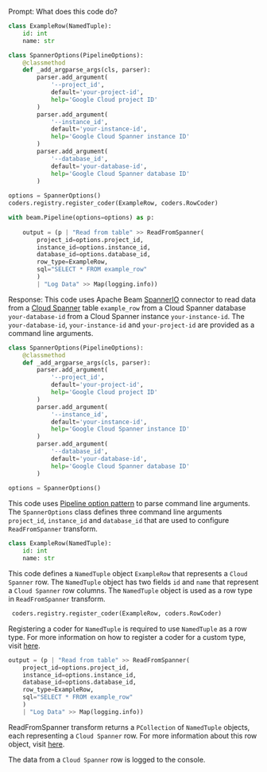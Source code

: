 Prompt:
What does this code do?
```python
class ExampleRow(NamedTuple):
    id: int
    name: str

class SpannerOptions(PipelineOptions):
    @classmethod
    def _add_argparse_args(cls, parser):
        parser.add_argument(
            '--project_id',
            default='your-project-id',
            help='Google Cloud project ID'
        )
        parser.add_argument(
            '--instance_id',
            default='your-instance-id',
            help='Google Cloud Spanner instance ID'
        )
        parser.add_argument(
            '--database_id',
            default='your-database-id',
            help='Google Cloud Spanner database ID'
        )
        
options = SpannerOptions()
coders.registry.register_coder(ExampleRow, coders.RowCoder)

with beam.Pipeline(options=options) as p:
    
    output = (p | "Read from table" >> ReadFromSpanner(
        project_id=options.project_id,
        instance_id=options.instance_id,
        database_id=options.database_id,
        row_type=ExampleRow,
        sql="SELECT * FROM example_row"
        )
        | "Log Data" >> Map(logging.info))

```
Response:
This code uses Apache Beam [SpannerIO](https://beam.apache.org/releases/pydoc/current/apache_beam.io.gcp.spanner.html) connector to read data from a [Cloud Spanner](https://cloud.google.com/spanner) table `example_row` from a Cloud Spanner database `your-database-id` from a Cloud Spanner instance `your-instance-id`. The `your-database-id`, `your-instance-id` and `your-project-id` are provided as a command line arguments.

```python
class SpannerOptions(PipelineOptions):
    @classmethod
    def _add_argparse_args(cls, parser):
        parser.add_argument(
            '--project_id',
            default='your-project-id',
            help='Google Cloud project ID'
        )
        parser.add_argument(
            '--instance_id',
            default='your-instance-id',
            help='Google Cloud Spanner instance ID'
        )
        parser.add_argument(
            '--database_id',
            default='your-database-id',
            help='Google Cloud Spanner database ID'
        )
        
options = SpannerOptions()
```
This code uses [Pipeline option pattern](https://beam.apache.org/documentation/patterns/pipeline-options/) to parse command line arguments. The `SpannerOptions` class defines three command line arguments `project_id`, `instance_id` and `database_id` that are used to configure `ReadFromSpanner` transform.

```python
class ExampleRow(NamedTuple):
    id: int
    name: str
```
This code defines a `NamedTuple` object `ExampleRow` that represents a `Cloud Spanner` row. The `NamedTuple` object has two fields `id` and `name` that represent a `Cloud Spanner` row columns. The `NamedTuple` object is used as a row type in `ReadFromSpanner` transform.

```python
 coders.registry.register_coder(ExampleRow, coders.RowCoder)
```
Registering a coder for `NamedTuple` is required to use `NamedTuple` as a row type. For more information on how to register a coder for a custom type, visit [here](https://beam.apache.org/documentation/programming-guide/#data-encoding-and-type-safety).

```python
output = (p | "Read from table" >> ReadFromSpanner(
    project_id=options.project_id,
    instance_id=options.instance_id,
    database_id=options.database_id,
    row_type=ExampleRow,
    sql="SELECT * FROM example_row"
    )
    | "Log Data" >> Map(logging.info))
```

ReadFromSpanner transform returns a `PCollection` of `NamedTuple` objects, each representing a `Cloud Spanner` row. For more information about this row object, visit [here](https://beam.apache.org/releases/pydoc/current/apache_beam.io.gcp.spanner.html#apache_beam.io.gcp.spanner.ReadFromSpanner).

The data from a `Cloud Spanner` row is logged to the console.


